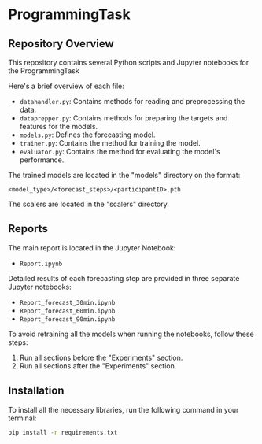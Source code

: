 # ProgrammingTask

## Repository Overview
This repository contains several Python scripts and Jupyter notebooks for the ProgrammingTask

Here's a brief overview of each file:

- `datahandler.py`: Contains methods for reading and preprocessing the data.
- `dataprepper.py`: Contains methods for preparing the targets and features for the models.
- `models.py`: Defines the forecasting model.
- `trainer.py`: Contains the method for training the model.
- `evaluator.py`: Contains the method for evaluating the model's performance.

The trained models are located in the "models" directory on the format:

`<model_type>/<forecast_steps>/<participantID>.pth`

The scalers are located in the "scalers" directory.

## Reports
The main report is located in the Jupyter Notebook:
- `Report.ipynb`

Detailed results of each forecasting step are provided in three separate Jupyter notebooks:

- `Report_forecast_30min.ipynb`
- `Report_forecast_60min.ipynb`
- `Report_forecast_90min.ipynb`

To avoid retraining all the models when running the notebooks, follow these steps:

1. Run all sections before the "Experiments" section.
2. Run all sections after the "Experiments" section.

## Installation
To install all the necessary libraries, run the following command in your terminal:

```bash
pip install -r requirements.txt
